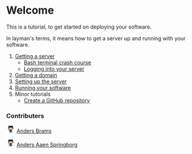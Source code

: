 # Welcome
This is a tutorial, to get started on deploying your software.

In layman's terms, it means how to get a server up and running with your software.

1. [Getting a server](getting_a_server)
    - [Bash terminal crash course](terminal)
    - [Logging into your server](server_logon)
2. [Getting a domain](domain)
3. [Setting up the server](getting_a_server)
4. [Running your software](simple_html)
5. Minor tutorials
    - [Create a GitHub repository](git)
    

### Contributers
[<img src="assets/Octocat.png" height=20px>](https://github.com/Minibrams) 
[Anders Brams](https://www.linkedin.com/in/anders-brams-b135985a/ "Linkedin Page")

[<img src="assets/Octocat.png" height=20px>](https://github.com/AndersSpringborg) 
[Anders Aaen Springborg](https://www.linkedin.com/in/anders-aaen-springborg/ "Linkedin Page")
